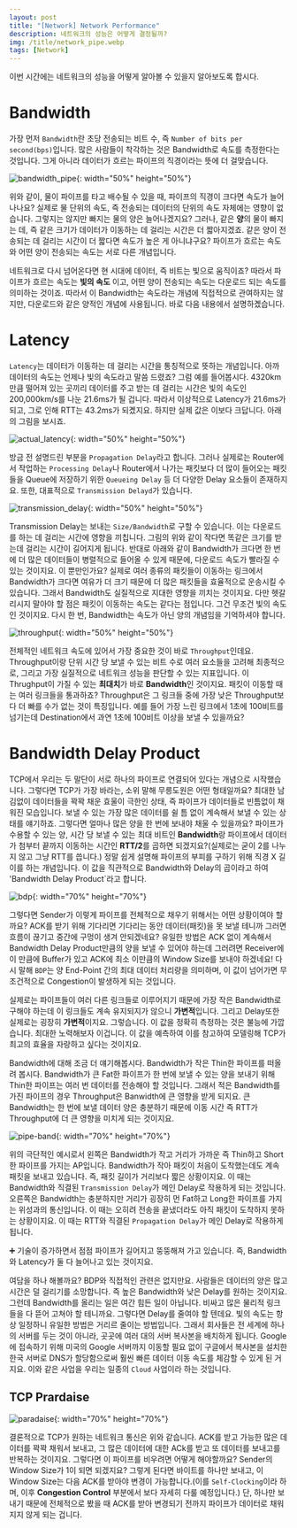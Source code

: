 ```yaml
---
layout: post
title: "[Network] Network Performance"
description: 네트워크의 성능은 어떻게 결정될까?
img: /title/network_pipe.webp
tags: [Network]
---
```


이번 시간에는 네트워크의 성능을 어떻게 알아볼 수 있을지 알아보도록 합시다.

# Bandwidth

가장 먼저 `Bandwidth`란 초당 전송되는 비트 수, 즉 `Number of bits per second(bps)`입니다. 많은 사람들이 착각하는 것은 Bandwidth로 속도를 측정한다는 것입니다. 그게 아니라 데이터가 흐르는 파이프의 직경이라는 뜻에 더 걸맞습니다.

![bandwidth_pipe](/assets/img/network-performance/bandwidth_pipe.png){: width="50%" height="50%"}

위와 같이, 물이 파이프를 타고 배수될 수 있을 때, 파이프의 직경이 크다면 속도가 늘어나나요? 실제로 물 단위의 속도, 즉 전송되는 데이터의 단위의 속도 자체에는 영향이 없습니다. 그렇지는 않지만 빠지는 물의 양은 늘어나겠지요? 그러나, 같은 **양**의 물이 빠지는 데, 즉 같은 크기가 데이터가 이동하는 데 걸리는 시간은 더 짧아지겠죠. 같은 양이 전송되는 데 걸리는 시간이 더 짧다면 속도가 높은 게 아니냐구요? 파이프가 흐르는 속도와 어떤 양이 전송되는 속도는 서로 다른 개념입니다. 

네트워크로 다시 넘어온다면 현 시대에 데이터, 즉 비트는 빛으로 움직이죠? 따라서 파이프가 흐르는 속도는 **빛의 속도** 이고, 어떤 양이 전송되는 속도는 다운로드 되는 속도를 의미하는 것이죠. 따라서 이 Bandwidth는 속도라는 개념에 직접적으로 관여하지는 않지만, 다운로드와 같은 양적인 개념에 사용됩니다. 바로 다음 내용에서 설명하곘습니다.

# Latency

`Latency`는 데이터가 이동하는 데 걸리는 시간을 통칭적으로 뜻하는 개념입니다. 아까 데이터의 속도는 언제나 빛의 속도라고 말씀 드렸죠? 그럼 예를 들어봅시다. 4320km 만큼 떨어져 있는 곳끼리 데이터를 주고 받는 데 걸리는 시간은 빛의 속도인 200,000km/s를 나눈 21.6ms가 될 겁니다. 따라서 이상적으로 Latency가 21.6ms가 되고, 그로 인해 RTT는 43.2ms가 되곘지요. 하지만 실제 값은 이보다 크답니다. 아래의 그림을 보시죠.

![actual_latency](/assets/img/network-performance/actual_latency.png){: width="50%" height="50%"}

방금 전 설명드린 부분을 `Propagation Delay`라고 합니다. 그러나 실제로는 Router에서 작업하는 `Processing Delay`나 Router에서 나가는 패킷보다 더 많이 들어오는 패킷들을 Queue에 저장하기 위한 `Queueing Delay` 등 더 다양한 Delay 요소들이 존재하지요. 또한, 대표적으로 `Transmission Delayd`가 있습니다.

![transmission_delay](/assets/img/network-performance/transmission_delay.png){: width="50%" height="50%"}

Transmission Delay는 보내는 `Size/Bandwidth`로 구할 수 있습니다. 이는 다운로드를 하는 데 걸리는 시간에 영향을 끼칩니다. 그림의 위와 같이 작다면 똑같은 크기를 받는데 걸리는 시간이 길어지게 됩니다. 반대로 아래와 같이 Bandwidth가 크다면 한 번에 더 많은 데이터들이 병렬적으로 들어올 수 있게 때문에, 다운로드 속도가 빨라질 수 있는 것이지요. 이 뿐만인가요? 실제로 여러 종류의 패킷들이 이동하는 링크에서 Bandwidth가 크다면 여유가 더 크기 때문에 더 많은 패킷들을 효율적으로 운송시킬 수 있습니다. 그래서 Bandwidth도 실질적으로 지대한 영향을 끼치는 것이지요. 다만 헷갈리시지 말아야 할 점은 패킷이 이동하는 속도는 같다는 점입니다. 그건 무조건 빛의 속도인 것이지요. 다시 한 번, Bandwidth는 속도가 아닌 양의 개념임을 기억하셔야 합니다.

![throughput](/assets/img/network-performance/throughput.png){: width="50%" height="50%"}

전체적인 네트워크 속도에 있어서 가장 중요한 것이 바로 `Throughput`인데요. Throughput이랑 단위 시간 당 보낼 수 있는 비트 수로 여러 요소들을 고려해 최종적으로, 그리고 가장 실질적으로 네트워크 성능을 판단할 수 있는 지표입니다. 이 Thrughput이 가질 수 있는 **최대치**가 바로 **Bandwidth**인 것이지요. 패킷이 이동할 때는 여러 링크들을 통과하죠? Throughput은 그 링크들 중에 가장 낮은 Throughput보다 더 빠를 수가 없는 것이 특징입니다. 예를 들어 가장 느린 링크에서 1초에 100비트를 넘기는데 Destination에서 과연 1초에 100비트 이상을 보낼 수 있을까요?

# Bandwidth Delay Product

TCP에서 우리는 두 말단이 서로 하나의 파이프로 연결되어 있다는 개념으로 시작했습니다. 그렇다면 TCP가 가장 바라는, 소위 말해 무릉도원은 어떤 형태일까요? 최대한 남김없이 데이터들을 꽉꽉 채운 효울이 극한인 상태, 즉 파이프가 데이터들로 빈틈없이 채워진 모습입니다. 보낼 수 있는 가장 많은 데이터를 쉴 틈 없이 계속해서 보낼 수 있는 상태를 얘기하죠. 그렇다면 얼마나 많은 양을 한 번에 보내야 채울 수 있을까요? 파이프가 수용할 수 있는 양, 시간 당 보낼 수 있는 최대 비트인 **Bandwidth**랑 파이프에서 데이터가 첨부터 끝까지 이동하는 시간인 **RTT/2**를 곱하면 되겠지요?(실제로는 굳이 2를 나누지 않고 그냥 RTT를 씁니다.) 정말 쉽게 설명해 파이프의 부피를 구하기 위해 직경 X 길이를 하는 개념입니다. 이 값을 직관적으로 Bandwidth와 Delay의 곱이라고 하여 'Bandwidth Delay Product`라고 합니다.

![bdp](/assets/img/network-performance/bdp.png){: width="70%" height="70%"}

그렇다면 Sender가 이렇게 파이프를 전체적으로 채우기 위해서는 어떤 상황이여야 할까요? ACK를 받기 위해 기다리면 기다리는 동안 데이터(패킷)을 못 보낼 테니까 그러면 흐름이 끊기고 중간에 구멍이 생겨 안되겠네요? 유일한 방법은 ACK 없이 계속해서 Bandwidth Delay Product만큼의 양을 보낼 수 있어야 하는데 그러려면 Receiver에 이 만큼에 Buffer가 있고 ACK에 최소 이만큼의 Window Size를 보내야 하겠네요! 다시 말해 `BDP`는 양 End-Point 간의 최대 데이터 처리량을 의미하며, 이 값이 넘어가면 무조건적으로 Congestion이 발생하게 되는 것입니다. 

실제로는 파이프들이 여러 다른 링크들로 이루어지기 때문에 가장 작은 Bandwidth로 구해야 하는데 이 링크들도 계속 유지되지가 않으니 **가변적**입니다. 그리고 Delay또한 실제로는 굉장히 **가변적**이지요. 그렇습니다. 이 값을 정확히 측정하는 것은 불능에 가깝습니다. 최대한 노력해보자 이겁니다. 이 값을 예측하여 이를 참고하여 모델링해 TCP가 최고의 효율을 자랑하고 싶다는 것이지요. 

Bandwidth에 대해 조금 더 얘기해봅시다. Bandwidth가 작은 Thin한 파이프를 떠올려 봅시다. Bandwidth가 큰 Fat한 파이프가 한 번에 보낼 수 있는 양을 보내기 위해 Thin한 파이프는 여러 번 데이터를 전송해야 할 것입니다. 그래서 적은 Bandwidth를 가진 파이프의 경우 Throughput은 Banwidth에 큰 영향을 받게 되지요. 큰 Bandwidth는 한 번에 보낼 데이터 양은 충분하기 때문에 이동 시간 즉 RTT가 Throughput에 더 큰 영향을 미치게 되는 것이지요. 

![pipe-band](/assets/img/network-performance/pipe_band.png){: width="70%" height="70%"}

위의 극단적인 예시로서 왼쪽은 Bandwidth가 작고 거리가 가까운 즉 Thin하고 Short한 파이프를 가지는 AP입니다. Bandwidth가 작아 패킷이 처음이 도착했는데도 계속 패킷을 보내고 있습니다. 즉, 패킷 길이가 거리보다 짧은 상황이지요. 이 때는 Bandwidth와 직결된 `Transmission Delay`가 메인 Delay로 작용하게 되는 것입니다. 오른쪽은 Bandwidth는 충분하지만 거리가 굉장히 먼 Fat하고 Long한 파이프를 가지는 위성과의 통신입니다. 이 때는 오히려 전송을 끝냈더라도 아직 패킷이 도착하지 못하는 상황이지요. 이 때는 RTT와 직결된 `Propagation Delay`가 메인 Delay로 작용하게 됩니다.

:heavy_plus_sign: 기술이 증가하면서 점점 파이프가 길어지고 뚱뚱해져 가고 있습니다. 즉, Bandwidth와 Latency가 둘 다 늘어나고 있는 것이지요.

여담을 하나 해볼까요? BDP와 직접적인 관련은 없지만요. 사람들은 데이터의 양은 많고 시간은 덜 걸리기를 소망합니다. 즉 높은 Bandwidth와 낮은 Delay를 원하는 것이지요. 그런데 Bandwidth를 올리는 일은 여간 힘든 일이 아닙니다. 비싸고 많은 물리적 링크들을 다 뜯어 고쳐야 할 테니까요. 그렇다면 Delay를 줄여야 할 텐데요. 빛의 속도는 항상 일정하니 유일한 방법은 거리르 줄이는 방법입니다. 그래서 회사들은 전 세계에 하나의 서버를 두는 것이 아니라, 곳곳에 여러 대의 서버 복사본을 배치하게 됩니다. Google에 접속하기 위해 미국의 Google 서버까지 이동할 필요 없이 구글에서 복사본을 설치한 한국 서버로 DNS가 할당함으로써 훨씬 빠른 데이터 이동 속도를 체감할 수 있게 된 거지요. 이와 같은 사업을 우리는 일종의 `Cloud` 사업이라 하는 것입니다.

## TCP Prardaise

![paradaise](/assets/img/network-performance/paradaise.png){: width="70%" height="70%"}

결론적으로 TCP가 원하는 네트워크 통신은 위와 같습니다. ACK를 받고 가능한 많은 데이터를 꽉꽉 채워서 보내고, 그 많은 데이터에 대한 ACk를 받고 또 데이터를 보내고를 반복하는 것이지요. 그렇다면 이 파이프를 비우려면 어떻게 해야할까요? Sender의 Window Size가 1이 되면 되겠지요? 그렇게 된다면 바이트를 하나만 보내고, 이 Window Size는 다음 ACK를 받아야 변경이 가능합니다.(이를 `Self-Clocking`이라 하며, 이후 **Congestion Control** 부분에서 보다 자세히 다룰 예정입니다.) 단, 하나만 보내기 때문에 전체적으로 봤을 때 ACK를 받아 변경되기 전까지 파이프가 데이터로 채워지지 않게 되는 겁니다.




